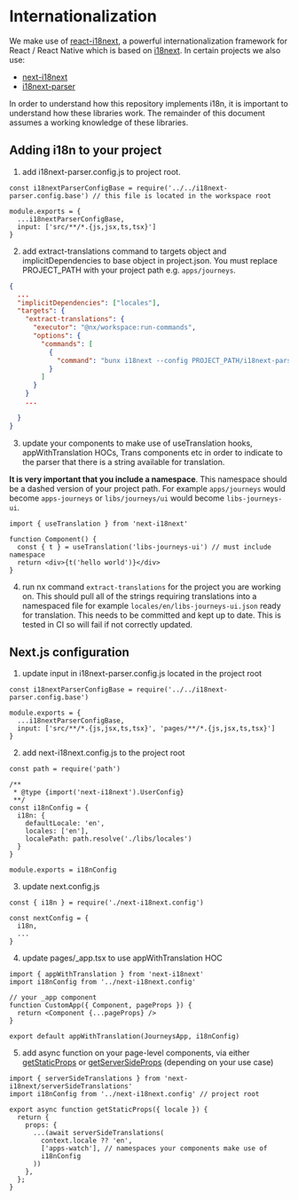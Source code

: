 # Internationalization

We make use of [react-i18next](https://react.i18next.com/), a powerful internationalization framework for React / React Native which is based on [i18next](http://i18next.com/). In certain projects we also use:

- [next-i18next](https://github.com/isaachinman/next-i18next)
- [i18next-parser](https://github.com/i18next/i18next-parser)

In order to understand how this repository implements i18n, it is important to understand how these libraries work. The remainder of this document assumes a working knowledge of these libraries.

## Adding i18n to your project

1. add i18next-parser.config.js to project root.

```JS
const i18nextParserConfigBase = require('../../i18next-parser.config.base') // this file is located in the workspace root

module.exports = {
  ...i18nextParserConfigBase,
  input: ['src/**/*.{js,jsx,ts,tsx}']
}
```

2. add extract-translations command to targets object and implicitDependencies to base object in project.json. You must replace PROJECT_PATH with your project path e.g. `apps/journeys`.

```JSON
{
  ...
  "implicitDependencies": ["locales"],
  "targets": {
    "extract-translations": {
      "executor": "@nx/workspace:run-commands",
      "options": {
        "commands": [
          {
            "command": "bunx i18next --config PROJECT_PATH/i18next-parser.config.js"
          }
        ]
      }
    }
    ...

  }
}
```

3. update your components to make use of useTranslation hooks, appWithTranslation HOCs, Trans components etc in order to indicate to the parser that there is a string available for translation.

**It is very important that you include a namespace**. This namespace should be a dashed version of your project path. For example `apps/journeys` would become `apps-journeys` or `libs/journeys/ui` would become `libs-journeys-ui`.

```JSX
import { useTranslation } from 'next-i18next'

function Component() {
  const { t } = useTranslation('libs-journeys-ui') // must include namespace
  return <div>{t('hello world')}</div>
}
```

4. run nx command `extract-translations` for the project you are working on. This should pull all of the strings requiring translations into a namespaced file for example `locales/en/libs-journeys-ui.json` ready for translation. This needs to be committed and kept up to date. This is tested in CI so will fail if not correctly updated.

## Next.js configuration

1. update input in i18next-parser.config.js located in the project root

```JS
const i18nextParserConfigBase = require('../../i18next-parser.config.base')

module.exports = {
  ...i18nextParserConfigBase,
  input: ['src/**/*.{js,jsx,ts,tsx}', 'pages/**/*.{js,jsx,ts,tsx}']
}
```

2. add next-i18next.config.js to the project root

```JS
const path = require('path')

/**
 * @type {import('next-i18next').UserConfig}
 **/
const i18nConfig = {
  i18n: {
    defaultLocale: 'en',
    locales: ['en'],
    localePath: path.resolve('./libs/locales')
  }
}

module.exports = i18nConfig
```

3. update next.config.js

```JS
const { i18n } = require('./next-i18next.config')

const nextConfig = {
  i18n,
  ...
}
```

4. update pages/\_app.tsx to use appWithTranslation HOC

```JS
import { appWithTranslation } from 'next-i18next'
import i18nConfig from '../next-i18next.config'

// your _app component
function CustomApp({ Component, pageProps }) {
  return <Component {...pageProps} />
}

export default appWithTranslation(JourneysApp, i18nConfig)
```

5. add async function on your page-level components, via either [getStaticProps](https://nextjs.org/docs/basic-features/data-fetching#getstaticprops-static-generation) or [getServerSideProps](https://nextjs.org/docs/basic-features/data-fetching#getserversideprops-server-side-rendering) (depending on your use case)

```JS
import { serverSideTranslations } from 'next-i18next/serverSideTranslations'
import i18nConfig from '../next-i18next.config' // project root

export async function getStaticProps({ locale }) {
  return {
    props: {
      ...(await serverSideTranslations(
        context.locale ?? 'en',
        ['apps-watch'], // namespaces your components make use of
        i18nConfig
      ))
    },
  };
}
```
